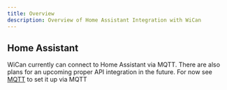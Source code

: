 ```yaml
---
title: Overview
description: Overview of Home Assistant Integration with WiCan
---
```


## Home Assistant

WiCan currently can connect to Home Assistant via MQTT. There are also plans for an upcoming proper API integration in the future. For now see [MQTT](/home-assistant/mqtt/) to set it up via MQTT
